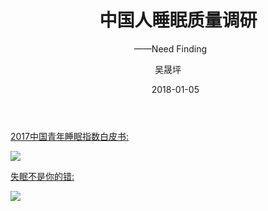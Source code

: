 ﻿---
layout:     post
title:      中国人睡眠质量调研
subtitle:   ——Need Finding
date:       2018-01-05
author:     吴晟坪
header-img: img/Survey_bg.jpg
catalog: true
tags:
    - Survey
---

[2017中国青年睡眠指数白皮书:](http://news.qq.com/cross/20170320/4ZtR8R31.html)

![](http://inews.gtimg.com/newsapp_ls/0/1288305729/0)

[失眠不是你的错:](https://book.douban.com/subject/19989329/)

![](https://img1.doubanio.com/lpic/s23009107.jpg)

